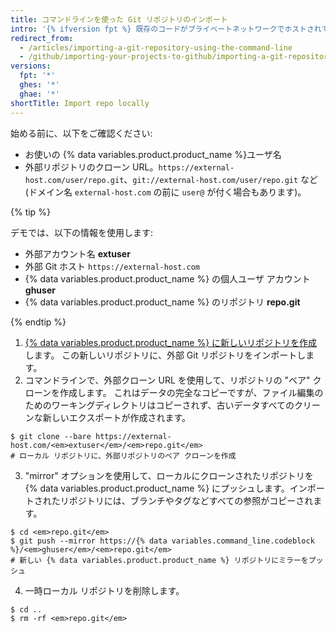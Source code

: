 ```yaml
---
title: コマンドラインを使った Git リポジトリのインポート
intro: '{% ifversion fpt %} 既存のコードがプライベートネットワークでホストされている場合など、[GitHub Importer](/articles/importing-a-repository-with-github-importer) が目的に適さない場合は、コマンドラインを使用してインポートすることをお勧めします。{% else %}コマンドラインを使用して Git プロジェクトをインポートすることは、既存のコードがプライベートネットワークでホストされている場合に適しています。{% endif %}'
redirect_from:
  - /articles/importing-a-git-repository-using-the-command-line
  - /github/importing-your-projects-to-github/importing-a-git-repository-using-the-command-line
versions:
  fpt: '*'
  ghes: '*'
  ghae: '*'
shortTitle: Import repo locally
---
```


始める前に、以下をご確認ください:

- お使いの {% data variables.product.product_name %}ユーザ名
- 外部リポジトリのクローン URL。`https://external-host.com/user/repo.git`、`git://external-host.com/user/repo.git` など (ドメイン名 `external-host.com` の前に `user@` が付く場合もあります)。

{% tip %}

デモでは、以下の情報を使用します:

- 外部アカウント名 **extuser**
- 外部 Git ホスト `https://external-host.com`
- {% data variables.product.product_name %} の個人ユーザ アカウント **ghuser**
- {% data variables.product.product_name %} のリポジトリ **repo.git**

{% endtip %}

1. [{% data variables.product.product_name %} に新しいリポジトリを作成](/articles/creating-a-new-repository)します。 この新しいリポジトリに、外部 Git リポジトリをインポートします。
2. コマンドラインで、外部クローン URL を使用して、リポジトリの "ベア" クローンを作成します。 これはデータの完全なコピーですが、ファイル編集のためのワーキングディレクトリはコピーされず、古いデータすべてのクリーンな新しいエクスポートが作成されます。
  ```shell
  $ git clone --bare https://external-host.com/<em>extuser</em>/<em>repo.git</em>
  # ローカル リポジトリに、外部リポジトリのベア クローンを作成
  ```
3. "mirror" オプションを使用して、ローカルにクローンされたリポジトリを {% data variables.product.product_name %} にプッシュします。インポートされたリポジトリには、ブランチやタグなどすべての参照がコピーされます。
  ```shell
  $ cd <em>repo.git</em>
  $ git push --mirror https://{% data variables.command_line.codeblock %}/<em>ghuser</em>/<em>repo.git</em>
  # 新しい {% data variables.product.product_name %} リポジトリにミラーをプッシュ
  ```
4. 一時ローカル リポジトリを削除します。
  ```shell
  $ cd ..
  $ rm -rf <em>repo.git</em>
  ```

